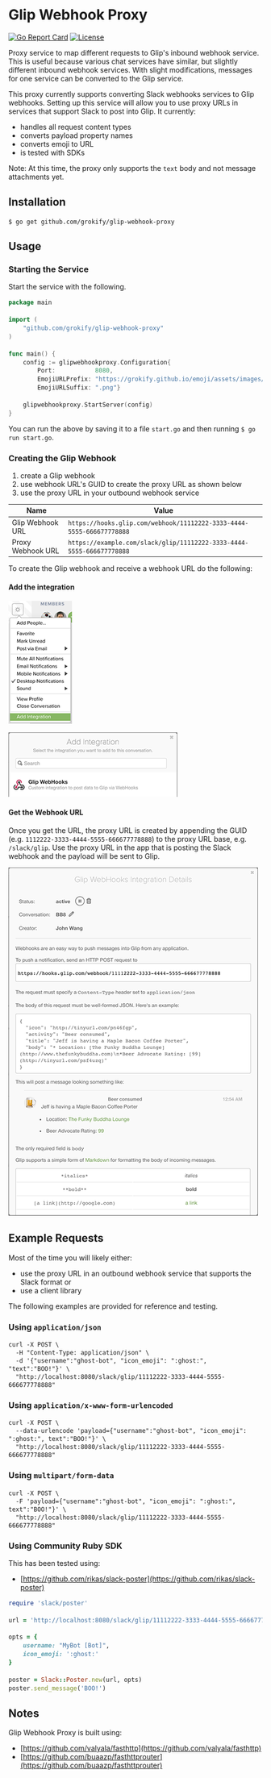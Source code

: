 Glip Webhook Proxy
==================

[![Go Report Card][goreport-svg]][goreport-link]
[![License][license-svg]][license-link]

Proxy service to map different requests to Glip's inbound webhook service. This is useful because various chat services have similar, but slightly different inbound webhook services. With slight modifications, messages for one service can be converted to the Glip service.

This proxy currently supports converting Slack webhooks services to Glip webhooks. Setting up this service will allow you to use proxy URLs in services that support Slack to post into Glip. It currently:

* handles all request content types
* converts payload property names
* converts emoji to URL
* is tested with SDKs

Note: At this time, the proxy only supports the `text` body and not message attachments yet.

## Installation

```
$ go get github.com/grokify/glip-webhook-proxy
```

## Usage

### Starting the Service

Start the service with the following.

```go
package main

import (
	"github.com/grokify/glip-webhook-proxy"
)

func main() {
	config := glipwebhookproxy.Configuration{
		Port:           8080,
		EmojiURLPrefix: "https://grokify.github.io/emoji/assets/images/",
		EmojiURLSuffix: ".png"}

	glipwebhookproxy.StartServer(config)
}
```

You can run the above by saving it to a file `start.go` and then running `$ go run start.go`.

### Creating the Glip Webhook

1. create a Glip webhook
2. use webhook URL's GUID to create the proxy URL as shown below
3. use the proxy URL in your outbound webhook service

| Name | Value |
|------|-------|
| Glip Webhook URL | `https://hooks.glip.com/webhook/11112222-3333-4444-5555-666677778888` |
| Proxy Webhook URL | `https://example.com/slack/glip/11112222-3333-4444-5555-666677778888` |

To create the Glip webhook and receive a webhook URL do the following:

#### Add the integration

![](glip_webhook_step-1_add-integration.png)

![](glip_webhook_step-2_add-webhook.png)

#### Get the Webhook URL

Once you get the URL, the proxy URL is created by appending the GUID (e.g. `1112222-3333-4444-5555-666677778888`) to the proxy URL base, e.g. `/slack/glip`. Use the proxy URL in the app that is posting the Slack webhook and the payload will be sent to Glip.

![](glip_webhook_step-3_details.png)

## Example Requests

Most of the time you will likely either:

* use the proxy URL in an outbound webhook service that supports the Slack format or
* use a client library

The following examples are provided for reference and testing.

### Using `application/json`

```
curl -X POST \
  -H "Content-Type: application/json" \
  -d '{"username":"ghost-bot", "icon_emoji": ":ghost:", "text":"BOO!"}' \
  "http://localhost:8080/slack/glip/11112222-3333-4444-5555-666677778888"
```

### Using `application/x-www-form-urlencoded`

```
curl -X POST \
  --data-urlencode 'payload={"username":"ghost-bot", "icon_emoji": ":ghost:", text":"BOO!"}' \
  "http://localhost:8080/slack/glip/11112222-3333-4444-5555-666677778888"
```

### Using `multipart/form-data`

```
curl -X POST \
  -F 'payload={"username":"ghost-bot", "icon_emoji": ":ghost:", text":"BOO!"}' \
  "http://localhost:8080/slack/glip/11112222-3333-4444-5555-666677778888"
```

### Using Community Ruby SDK

This has been tested using:

* [https://github.com/rikas/slack-poster](https://github.com/rikas/slack-poster)

```ruby
require 'slack/poster'

url = 'http://localhost:8080/slack/glip/11112222-3333-4444-5555-666677778888'

opts = {
	username: "MyBot [Bot]",
	icon_emoji: ':ghost:'
}

poster = Slack::Poster.new(url, opts)
poster.send_message('BOO!')
```

## Notes

Glip Webhook Proxy is built using:

* [https://github.com/valyala/fasthttp](https://github.com/valyala/fasthttp)
* [https://github.com/buaazp/fasthttprouter](https://github.com/buaazp/fasthttprouter)

 [build-status-svg]: https://api.travis-ci.org/grokify/glip-webhook-proxy.svg?branch=master
 [build-status-link]: https://travis-ci.org/grokify/glip-webhook-proxy
 [goreport-svg]: https://goreportcard.com/badge/github.com/grokify/glip-webhook-proxy
 [goreport-link]: https://goreportcard.com/report/github.com/grokify/glip-webhook-proxy
 [license-svg]: https://img.shields.io/badge/license-MIT-blue.svg
 [license-link]: https://github.com/grokify/glip-webhook-proxy/blob/master/LICENSE.mds
